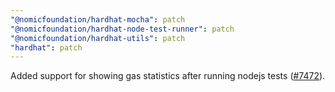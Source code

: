 ```yaml
---
"@nomicfoundation/hardhat-mocha": patch
"@nomicfoundation/hardhat-node-test-runner": patch
"@nomicfoundation/hardhat-utils": patch
"hardhat": patch
---
```


Added support for showing gas statistics after running nodejs tests ([#7472](https://github.com/NomicFoundation/hardhat/issues/7428)).
